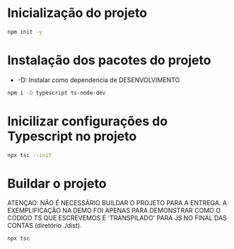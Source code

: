 # Inicialização do projeto

```bash
npm init -y
```

# Instalação dos pacotes do projeto

- -D: Instalar como dependencia de DESENVOLVIMENTO

```bash
npm i -D typescript ts-node-dev
```

# Inicilizar configurações do Typescript no projeto

```bash
npx tsc --init
```

# Buildar o projeto

ATENÇAO: NÃO É NECESSÁRIO BUILDAR O PROJETO PARA A ENTREGA. A EXEMPLIFICAÇÃO NA DEMO
FOI APENAS PARA DEMONSTRAR COMO O CÓDIGO TS QUE ESCREVEMOS É 'TRANSPILADO' PARA JS NO FINAL
DAS CONTAS (diretório ./dist).

```bash
npx tsc
```
